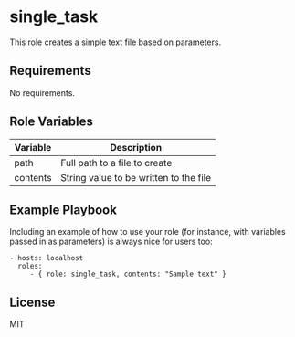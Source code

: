 single_task
=========

This role creates a simple text file based on parameters.

Requirements
------------

No requirements.

Role Variables
--------------

| Variable | Description |
|----------|-------------|
| path  | Full path to a file to create |
| contents | String value to be written to the file |


Example Playbook
----------------

Including an example of how to use your role (for instance, with variables passed in as parameters) is always nice for users too:

    - hosts: localhost
      roles:
         - { role: single_task, contents: "Sample text" }

License
-------

MIT
